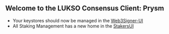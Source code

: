 ## Welcome to the LUKSO Consensus Client: Prysm

- Your keystores should now be managed in the [Web3Signer-UI](http://brain.web3signer-lukso.dappnode)
- All Staking Management has a new home in the [StakersUI](http://my.dappnode/stakers/lukso)
